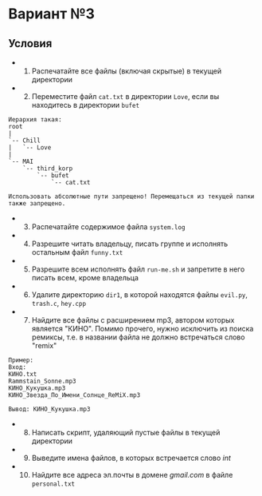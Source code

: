 # Вариант №3

## Условия

- 1. Распечатайте все файлы (включая скрытые) в текущей директории
- 2. Переместите файл `cat.txt` в директории `Love`, если вы находитесь в директории `bufet`
```
Иерархия такая:
root
|
`-- Chill
|   `-- Love
| 
`-- MAI
    `-- third_korp
        `-- bufet
            `-- cat.txt

Использовать абсолютные пути запрещено! Перемещаться из текущей папки также запрещено.
```
- 3. Распечатайте содержимое файла `system.log`
- 4. Разрешите читать владельцу, писать группе и исполнять остальным файл `funny.txt`
- 5. Разрешите всем исполнять файл `run-me.sh` и запретите в него писать всем, кроме владельца
- 6. Удалите директорию `dir1`, в которой находятся файлы `evil.py`, `trash.c`, `hey.cpp`
- 7. Найдите все файлы с расширением mp3, автором которых является "КИНО". Помимо прочего, нужно исключить из поиска ремиксы, т.е. в названии файла не должно встречаться слово "remix"
```
Пример:
Вход:
КИНО.txt
Rammstain_Sonne.mp3
КИНО_Кукушка.mp3
КИНО_Звезда_По_Имени_Солнце_ReMiX.mp3

Вывод: КИНО_Кукушка.mp3
```
- 8. Написать скрипт, удаляющий пустые файлы в текущей директории
- 9. Выведите имена файлов, в которых встречается слово _int_
- 10. Найдите все адреса эл.почты в домене _gmail.com_ в файле `personal.txt`
